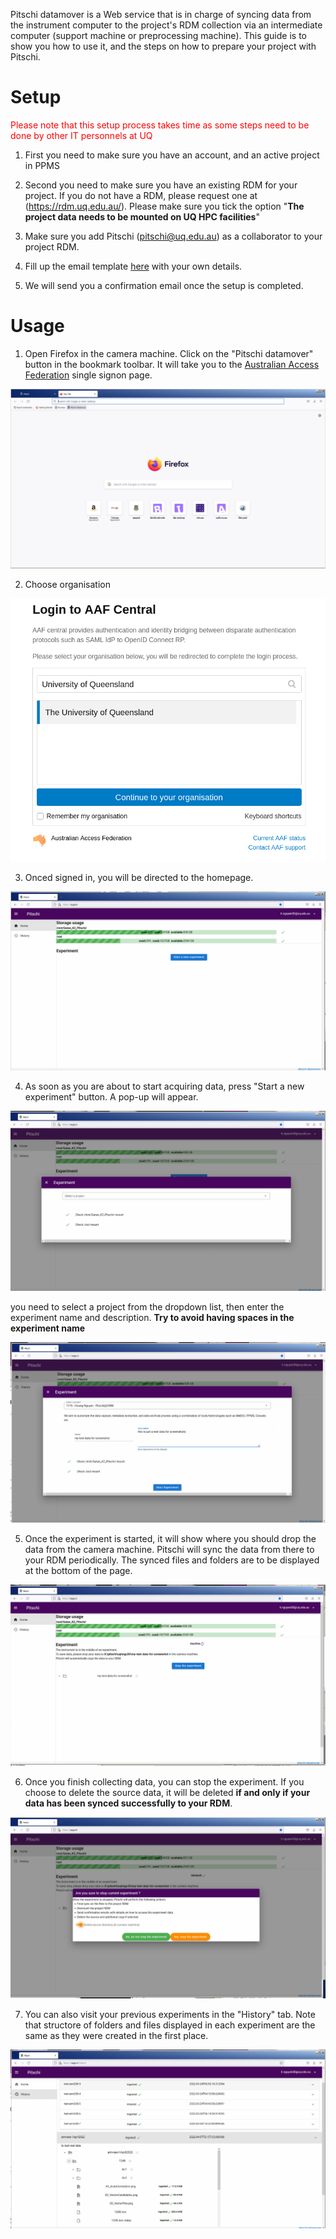 Pitschi datamover is a Web service that is in charge of syncing data from the instrument computer to the project's RDM collection via an intermediate computer (support machine or preprocessing machine). This guide is to show you how to use it, and the steps on how to prepare your project with Pitschi.

# Setup

<span style="color:red">Please note that this setup process takes time as some steps need to be done by other IT personnels at UQ </span>

1. First you need to make sure you have an account, and an active project in PPMS
2. Second you need to make sure you have an existing RDM for your project. If you do not have a RDM, please request one at (https://rdm.uq.edu.au/). Please make sure you tick the option "**The project data needs to be mounted on UQ HPC facilities**"
3. Make sure you add Pitschi (pitschi@uq.edu.au) as a collaborator to your project RDM. 
4. Fill up the email template [here](mailto:pitschi@uq.edu.au?&subject=Pitschi%20datamover%20setup&body=To%20whom%20it%20may%20concern%2C%20%0A%0ACould%20you%20please%20help%20me%20with%20setting%20up%20Pitschi.%0A%0A%20%20%20%20Instrument%20name%3A%20%0A%20%20%20%20My%20PPMS%20project%20is%3A%20%0A%20%20%20%20My%20project%20RDM%20is%3A%20%0A%20%20%20%20Are%20you%20going%20to%20use%20CVL%40Wiener%20for%20processing%20%3F%20%5BYes%2FNo%5D%20%0A%0A%20Regards) with your own details.

5. We will send you a confirmation email once the setup is completed. 

# Usage

1) Open Firefox in the camera machine. Click on the "Pitschi datamover" button in the bookmark toolbar. It will take you to the [Australian Access Federation](https://aaf.edu.au) single signon page. 

![image](images/datamover/pitschi1.png)

2) Choose organisation

![image](images/datamover/aaf.png)

3) Onced signed in, you will be directed to the homepage. 

![image](images/datamover/pitschi2.png)

4) As soon as you are about to start acquiring data, press "Start a new experiment" button. A pop-up will appear. 

![image](images/datamover/pitschi4.png)

you need to select a project from the dropdown list, then enter the experiment name and description. **Try to avoid having spaces in the experiment name**

![image](images/datamover/pitschi5.png)

5) Once the experiment is started, it will show where you should drop the data from the camera machine. Pitschi will sync the data from there to your RDM periodically. The synced files and folders are to be displayed at the bottom of the page. 

![image](images/datamover/pitschi6.png)

6) Once you finish collecting data, you can stop the experiment. If you choose to delete the source data, it will be deleted **if and only if your data has been synced successfully to your RDM**.  

![image](images/datamover/pitschi7.png)

7) You can also visit your previous experiments in the "History" tab. Note that structore of folders and files displayed in each experiment are the same as they were created in the first place.  

![image](images/datamover/pitschi3.png)
